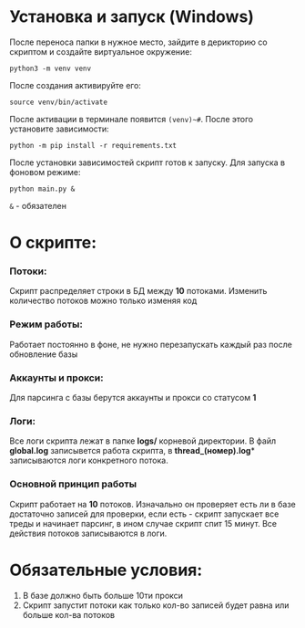 # Установка и запуск (Windows)

После переноса папки в нужное место, зайдите в дерикторию со скриптом и создайте виртуальное окружение:
```
python3 -m venv venv
```
После создания активируйте его:
```
source venv/bin/activate
```
После активации в терминале появится    `(venv)~#`. После этого установите зависимости:
```
python -m pip install -r requirements.txt
```
После установки зависимостей скрипт готов к запуску. Для запуска в фоновом режиме:
```
python main.py &
```
`&` - обязателен

# О скрипте:

### Потоки:
Скрипт распределяет строки в БД между **10** потоками. Изменить количество потоков можно только изменяя код
### Режим работы:
Работает постоянно в фоне, не нужно перезапускать каждый раз после обновление базы
### Аккаунты и прокси:
Для парсинга с базы берутся аккаунты и прокси со статусом **1**
### Логи:
Все логи скрипта лежат в папке **logs/** корневой директории. 
В файл **global.log** записывется работа скрипта, в **thread_(номер).log*** записываются логи конкретного потока.
### Основной принцип работы
Скрипт работает на **10** потоков. Изначально он проверяет есть ли в базе достаточно записей для проверки, если есть - скрипт запускает все треды и начинает парсинг, в ином случае скрипт спит 15 минут. Все действия потоков записываются в логи.

# Обязательные условия:
1. В базе должно быть больше 10ти прокси
2. Скрипт запустит потоки как только кол-во записей будет равнa или больше кол-ва потоков
